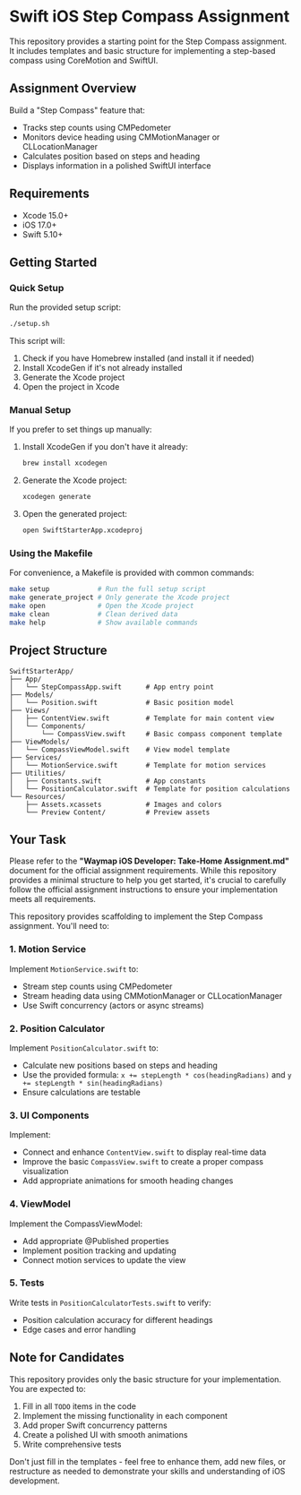 # Swift iOS Step Compass Assignment

This repository provides a starting point for the Step Compass assignment. It includes templates and basic structure for implementing a step-based compass using CoreMotion and SwiftUI.

## Assignment Overview

Build a "Step Compass" feature that:
- Tracks step counts using CMPedometer
- Monitors device heading using CMMotionManager or CLLocationManager
- Calculates position based on steps and heading
- Displays information in a polished SwiftUI interface

## Requirements

- Xcode 15.0+
- iOS 17.0+
- Swift 5.10+

## Getting Started

### Quick Setup

Run the provided setup script:

```bash
./setup.sh
```

This script will:
1. Check if you have Homebrew installed (and install it if needed)
2. Install XcodeGen if it's not already installed
3. Generate the Xcode project
4. Open the project in Xcode

### Manual Setup

If you prefer to set things up manually:

1. Install XcodeGen if you don't have it already:
   ```bash
   brew install xcodegen
   ```

2. Generate the Xcode project:
   ```bash
   xcodegen generate
   ```

3. Open the generated project:
   ```bash
   open SwiftStarterApp.xcodeproj
   ```

### Using the Makefile

For convenience, a Makefile is provided with common commands:

```bash
make setup            # Run the full setup script
make generate_project # Only generate the Xcode project
make open             # Open the Xcode project
make clean            # Clean derived data
make help             # Show available commands
```

## Project Structure

```
SwiftStarterApp/
├── App/
│   └── StepCompassApp.swift      # App entry point
├── Models/
│   └── Position.swift            # Basic position model
├── Views/
│   ├── ContentView.swift         # Template for main content view
│   └── Components/                
│       └── CompassView.swift     # Basic compass component template
├── ViewModels/
│   └── CompassViewModel.swift    # View model template
├── Services/
│   └── MotionService.swift       # Template for motion services
├── Utilities/
│   ├── Constants.swift           # App constants
│   └── PositionCalculator.swift  # Template for position calculations
└── Resources/
    ├── Assets.xcassets           # Images and colors
    └── Preview Content/          # Preview assets
```

## Your Task

Please refer to the **"Waymap iOS Developer: Take-Home Assignment.md"** document for the official assignment requirements. While this repository provides a minimal structure to help you get started, it's crucial to carefully follow the official assignment instructions to ensure your implementation meets all requirements.

This repository provides scaffolding to implement the Step Compass assignment. You'll need to:

### 1. Motion Service

Implement `MotionService.swift` to:
- Stream step counts using CMPedometer
- Stream heading data using CMMotionManager or CLLocationManager
- Use Swift concurrency (actors or async streams)

### 2. Position Calculator

Implement `PositionCalculator.swift` to:
- Calculate new positions based on steps and heading
- Use the provided formula: `x += stepLength * cos(headingRadians)` and `y += stepLength * sin(headingRadians)`
- Ensure calculations are testable

### 3. UI Components

Implement:
- Connect and enhance `ContentView.swift` to display real-time data
- Improve the basic `CompassView.swift` to create a proper compass visualization
- Add appropriate animations for smooth heading changes

### 4. ViewModel

Implement the CompassViewModel:
- Add appropriate @Published properties
- Implement position tracking and updating
- Connect motion services to update the view

### 5. Tests

Write tests in `PositionCalculatorTests.swift` to verify:
- Position calculation accuracy for different headings
- Edge cases and error handling

## Note for Candidates

This repository provides only the basic structure for your implementation. You are expected to:

1. Fill in all `TODO` items in the code
2. Implement the missing functionality in each component
3. Add proper Swift concurrency patterns
4. Create a polished UI with smooth animations
5. Write comprehensive tests

Don't just fill in the templates - feel free to enhance them, add new files, or restructure as needed to demonstrate your skills and understanding of iOS development.
